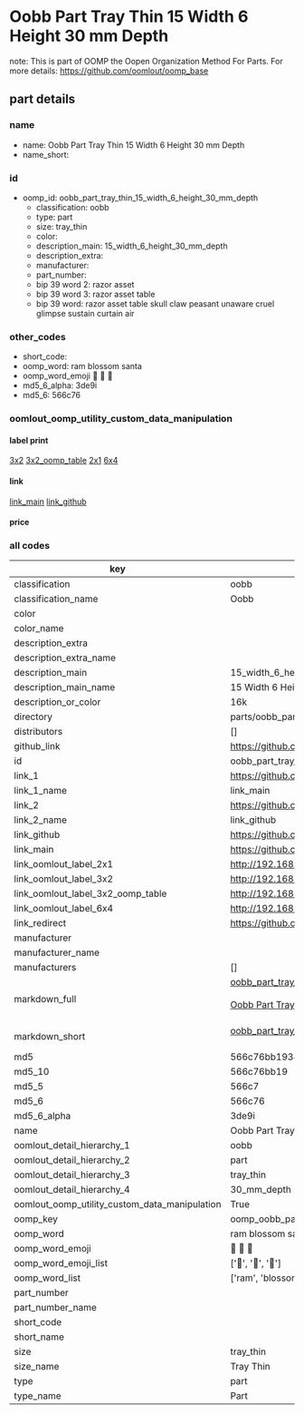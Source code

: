 # Oobb Part Tray Thin 15 Width 6 Height 30 mm Depth  

note: This is part of OOMP the Oopen Organization Method For Parts. For more details: https://github.com/oomlout/oomp_base

##  part details
  







### name
* name: Oobb Part Tray Thin 15 Width 6 Height 30 mm Depth
* name_short: 
### id
* oomp_id: oobb_part_tray_thin_15_width_6_height_30_mm_depth
  * classification: oobb
  * type: part
  * size: tray_thin
  * color: 
  * description_main: 15_width_6_height_30_mm_depth
  * description_extra: 
  * manufacturer: 
  * part_number: 
  * bip 39 word 2: razor asset
  * bip 39 word 3: razor asset table
  * bip 39 word: razor asset table skull claw peasant unaware cruel glimpse sustain curtain air

### other_codes
* short_code: 
* oomp_word: ram blossom santa
* oomp_word_emoji :ram: :blossom: :santa:
* md5_6_alpha: 3de9i
* md5_6: 566c76






### oomlout_oomp_utility_custom_data_manipulation
#### label print
[3x2](http://192.168.1.245:1112/?label=oomp%203de9i)
[3x2_oomp_table](http://192.168.1.108:1112/?label=oomp%203de9i)
[2x1](http://192.168.1.242:1112/?label=oomp%203de9i)
[6x4](http://192.168.1.55:1112/?label=oomp%203de9i)    

#### link

[link_main](https://github.com/oomlout/oomlout_oomp_version_1_messy/tree/main/parts/oobb_part_tray_thin_15_width_6_height_30_mm_depth) [link_github](https://github.com/oomlout/oomlout_oomp_version_1_messy/tree/main/parts/oobb_part_tray_thin_15_width_6_height_30_mm_depth)                             

#### price







### all codes 
| key | value |  
| --- | --- |  
| classification | oobb |  
| classification_name | Oobb |  
| color |  |  
| color_name |  |  
| description_extra |  |  
| description_extra_name |  |  
| description_main | 15_width_6_height_30_mm_depth |  
| description_main_name | 15 Width 6 Height 30 mm Depth |  
| description_or_color | 16k |  
| directory | parts/oobb_part_tray_thin_15_width_6_height_30_mm_depth |  
| distributors | [] |  
| github_link | https://github.com/oomlout/oomlout_oomp_part_src/tree/main/parts/oobb_part_tray_thin_15_width_6_height_30_mm_depth |  
| id | oobb_part_tray_thin_15_width_6_height_30_mm_depth |  
| link_1 | https://github.com/oomlout/oomlout_oomp_version_1_messy/tree/main/parts/oobb_part_tray_thin_15_width_6_height_30_mm_depth |  
| link_1_name | link_main |  
| link_2 | https://github.com/oomlout/oomlout_oomp_version_1_messy/tree/main/parts/oobb_part_tray_thin_15_width_6_height_30_mm_depth |  
| link_2_name | link_github |  
| link_github | https://github.com/oomlout/oomlout_oomp_version_1_messy/tree/main/parts/oobb_part_tray_thin_15_width_6_height_30_mm_depth |  
| link_main | https://github.com/oomlout/oomlout_oomp_version_1_messy/tree/main/parts/oobb_part_tray_thin_15_width_6_height_30_mm_depth |  
| link_oomlout_label_2x1 | http://192.168.1.242:1112/?label=oomp%203de9i |  
| link_oomlout_label_3x2 | http://192.168.1.245:1112/?label=oomp%203de9i |  
| link_oomlout_label_3x2_oomp_table | http://192.168.1.108:1112/?label=oomp%203de9i |  
| link_oomlout_label_6x4 | http://192.168.1.55:1112/?label=oomp%203de9i |  
| link_redirect | https://github.com/oomlout/oomlout_oomp_version_1_messy/tree/main/parts/oobb_part_tray_thin_15_width_6_height_30_mm_depth |  
| manufacturer |  |  
| manufacturer_name |  |  
| manufacturers | [] |  
| markdown_full | [oobb_part_tray_thin_15_width_6_height_30_mm_depth](none)<br>[](none)<br>[Oobb Part Tray Thin 15 Width 6 Height 30 Mm Depth](none)<br><br> |  
| markdown_short | [oobb_part_tray_thin_15_width_6_height_30_mm_depth](none)<br><br> |  
| md5 | 566c76bb19349d8e88950cadb9c36d95 |  
| md5_10 | 566c76bb19 |  
| md5_5 | 566c7 |  
| md5_6 | 566c76 |  
| md5_6_alpha | 3de9i |  
| name | Oobb Part Tray Thin 15 Width 6 Height 30 mm Depth |  
| oomlout_detail_hierarchy_1 | oobb |  
| oomlout_detail_hierarchy_2 | part |  
| oomlout_detail_hierarchy_3 | tray_thin |  
| oomlout_detail_hierarchy_4 | 30_mm_depth |  
| oomlout_oomp_utility_custom_data_manipulation | True |  
| oomp_key | oomp_oobb_part_tray_thin_15_width_6_height_30_mm_depth |  
| oomp_word | ram blossom santa |  
| oomp_word_emoji | :ram: :blossom: :santa: |  
| oomp_word_emoji_list | [':ram:', ':blossom:', ':santa:'] |  
| oomp_word_list | ['ram', 'blossom', 'santa'] |  
| part_number |  |  
| part_number_name |  |  
| short_code |  |  
| short_name |  |  
| size | tray_thin |  
| size_name | Tray Thin |  
| type | part |  
| type_name | Part |  
